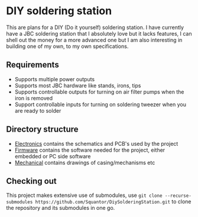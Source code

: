 # DIY soldering station
This are plans for a DIY (Do it yourself) soldering station. I have currently have a JBC soldering station that I absolutely love but it lacks features, I can shell out the money for a more advanced one but I am also interesting in building one of my own, to my own specifications.
## Requirements
* Supports multiple power outputs
* Supports most JBC hardware like stands, irons, tips
* Supports controllable outputs for turning on air filter pumps when the iron is removed
* Support controllable inputs for turning on soldering tweezer when you are ready to solder
## Directory structure
* [Electronics](electronics/README.md) contains the schematics and PCB's used by the project
* [Firmware](firmware/README.md) contains the software needed for the project, either embedded or PC side software
* [Mechanical](mechanical/README.md) contains drawings of casing/mechanisms etc
## Checking out
This project makes extensive use of submodules, use ```git clone --recurse-submodules https://github.com/Squantor/DiySolderingStation.git``` to clone the repository and its submodules in one go.
